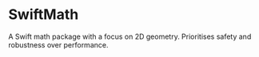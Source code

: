 # SwiftMath

A Swift math package with a focus on 2D geometry. Prioritises safety and robustness over performance.
